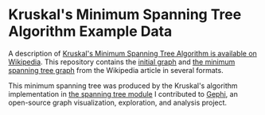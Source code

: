 # Kruskal's Minimum Spanning Tree Algorithm Example Data

A description of [Kruskal's Minimum Spanning Tree Algorithm is available on Wikipedia](https://en.wikipedia.org/wiki/Kruskal%27s_algorithm). This repository contains the [initial graph](initial) and [the minimum spanning tree graph](mst) from the Wikipedia article in several formats.

This minimum spanning tree was produced by the Kruskal's algorithm implementation in [the spanning tree module](https://github.com/carlschroedl/gephi-plugins/tree/minimum-spanning-tree-plugin/modules/MinimumSpanningTree) I contributed to [Gephi](https://gephi.org/), an open-source graph visualization, exploration, and analysis project.
